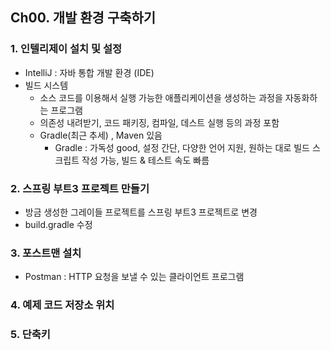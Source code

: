 Ch00. 개발 환경 구축하기
-----------------
### 1. 인텔리제이 설치 및 설정
* IntelliJ : 자바 통합 개발 환경 (IDE)
* 빌드 시스템 
  * 소스 코드를 이용해서 실행 가능한 애플리케이션을 생성하는 과정을 자동화하는 프로그램
  * 의존성 내려받기, 코드 패키징, 컴파일, 데스트 실행 등의 과정 포함
  * Gradle(최근 추세) , Maven 있음
    * Gradle : 가독성 good, 설정 간단, 다양한 언어 지원, 원하는 대로 빌드 스크립트 작성 가능, 빌드 & 테스트 속도 빠름 

### 2. 스프링 부트3 프로젝트 만들기
* 방금 생성한 그레이들 프로젝트를 스프링 부트3 프로젝트로 변경
* build.gradle 수정

### 3. 포스트맨 설치
* Postman : HTTP 요청을 보낼 수 있는 클라이언트 프로그램

### 4. 예제 코드 저장소 위치

### 5. 단축키
